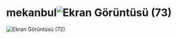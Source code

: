 # mekanbul![Ekran Görüntüsü (73)](https://user-images.githubusercontent.com/77547268/204635068-3c1081c1-5d89-4a86-8209-165e3f8af74c.png)
![Ekran Görüntüsü (72)](https://user-images.githubusercontent.com/77547268/204635079-e411f7dd-87f4-45e0-8e4c-f672a3780fa4.png)
